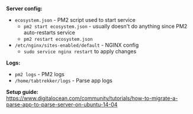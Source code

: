 **Server config:**  
- `ecosystem.json` - PM2 script used to start service  
  - `pm2 start ecosystem.json` - usually doesn't do anything since PM2 auto-restarts service
  - `pm2 restart ecosystem.json`
- `/etc/nginx/sites-enabled/default` - NGINX config  
  - `sudo service nginx restart` to apply changes  

**Logs:**  
- `pm2 logs` - PM2 logs
- `/home/tabtrekker/logs` - Parse app logs

**Setup guide:**  
https://www.digitalocean.com/community/tutorials/how-to-migrate-a-parse-app-to-parse-server-on-ubuntu-14-04